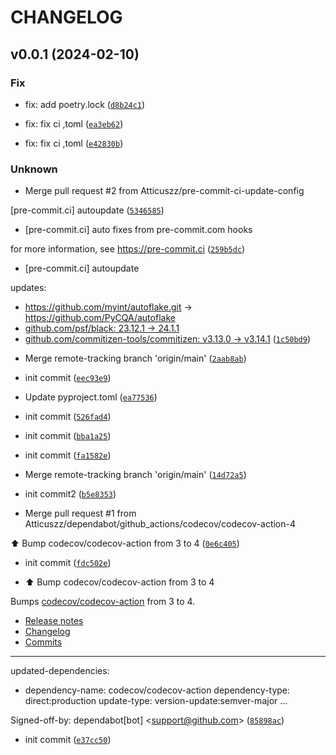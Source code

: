 # CHANGELOG



## v0.0.1 (2024-02-10)

### Fix

* fix: add poetry.lock ([`d8b24c1`](https://github.com/Atticuszz/py_project_template/commit/d8b24c1a568586d50d7ec49f34708fe4aa5a17f4))

* fix: fix ci ,toml ([`ea3eb62`](https://github.com/Atticuszz/py_project_template/commit/ea3eb623c4e164704f06381e031a263ca340e8cf))

* fix: fix ci ,toml ([`e42830b`](https://github.com/Atticuszz/py_project_template/commit/e42830b5526f2099b3db69829d7374d9620723b5))

### Unknown

* Merge pull request #2 from Atticuszz/pre-commit-ci-update-config

[pre-commit.ci] autoupdate ([`5346585`](https://github.com/Atticuszz/py_project_template/commit/53465855c57363a5de42dd9846e4b4d4169f6510))

* [pre-commit.ci] auto fixes from pre-commit.com hooks

for more information, see https://pre-commit.ci ([`259b5dc`](https://github.com/Atticuszz/py_project_template/commit/259b5dc70c32c19931ed86b0a0929a30fd6a4b4b))

* [pre-commit.ci] autoupdate

updates:
- https://github.com/myint/autoflake.git → https://github.com/PyCQA/autoflake
- [github.com/psf/black: 23.12.1 → 24.1.1](https://github.com/psf/black/compare/23.12.1...24.1.1)
- [github.com/commitizen-tools/commitizen: v3.13.0 → v3.14.1](https://github.com/commitizen-tools/commitizen/compare/v3.13.0...v3.14.1) ([`1c50bd9`](https://github.com/Atticuszz/py_project_template/commit/1c50bd958f2c9844501c3f75f53df102d75bf1ea))

* Merge remote-tracking branch &#39;origin/main&#39; ([`2aab8ab`](https://github.com/Atticuszz/py_project_template/commit/2aab8ab8bcba93804184cd8d63da3bb3a5a75ec0))

* init commit ([`eec93e9`](https://github.com/Atticuszz/py_project_template/commit/eec93e99ea5117ce85874c0e1215cda6271b4dd6))

* Update pyproject.toml ([`ea77536`](https://github.com/Atticuszz/py_project_template/commit/ea7753689992fe07473c76fcd6535d5d70486552))

* init commit ([`526fad4`](https://github.com/Atticuszz/py_project_template/commit/526fad4dd197a2136dfdc0c1e719da9fa0f00a94))

* init commit ([`bba1a25`](https://github.com/Atticuszz/py_project_template/commit/bba1a25ac02530f95bb466374913b9ae46bdcb40))

* init commit ([`fa1582e`](https://github.com/Atticuszz/py_project_template/commit/fa1582eb877b1bb6bb3589d7ffbc5ab6d18c8502))

* Merge remote-tracking branch &#39;origin/main&#39; ([`14d72a5`](https://github.com/Atticuszz/py_project_template/commit/14d72a50f4a519ded7657fdf8a9406fe6f6a201d))

* init commit2 ([`b5e8353`](https://github.com/Atticuszz/py_project_template/commit/b5e835367090a67c3e6bc2d3ce1479d2ba39de7f))

* Merge pull request #1 from Atticuszz/dependabot/github_actions/codecov/codecov-action-4

⬆ Bump codecov/codecov-action from 3 to 4 ([`0e6c405`](https://github.com/Atticuszz/py_project_template/commit/0e6c4059589acc6df8656dd14f097d8933757762))

* init commit ([`fdc502e`](https://github.com/Atticuszz/py_project_template/commit/fdc502e8520a72e2386bd0cfe38564278cc53b94))

* ⬆ Bump codecov/codecov-action from 3 to 4

Bumps [codecov/codecov-action](https://github.com/codecov/codecov-action) from 3 to 4.
- [Release notes](https://github.com/codecov/codecov-action/releases)
- [Changelog](https://github.com/codecov/codecov-action/blob/main/CHANGELOG.md)
- [Commits](https://github.com/codecov/codecov-action/compare/v3...v4)

---
updated-dependencies:
- dependency-name: codecov/codecov-action
  dependency-type: direct:production
  update-type: version-update:semver-major
...

Signed-off-by: dependabot[bot] &lt;support@github.com&gt; ([`85898ac`](https://github.com/Atticuszz/py_project_template/commit/85898acb365098996096f8ea614a0829728a15b9))

* init commit ([`e37cc50`](https://github.com/Atticuszz/py_project_template/commit/e37cc508bf272b7be06e616789386c53038bfedb))

